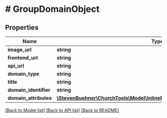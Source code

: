 # # GroupDomainObject

## Properties

Name | Type | Description | Notes
------------ | ------------- | ------------- | -------------
**image_url** | **string** |  | [optional]
**frontend_url** | **string** |  |
**api_url** | **string** |  |
**domain_type** | **string** |  | [optional]
**title** | **string** |  |
**domain_identifier** | **string** |  | [optional]
**domain_attributes** | [**\StevenBuehner\ChurchTools\Model\InlineResponse20016GroupDomainAttributes**](InlineResponse20016GroupDomainAttributes.md) |  | [optional]

[[Back to Model list]](../../README.md#models) [[Back to API list]](../../README.md#endpoints) [[Back to README]](../../README.md)
